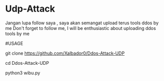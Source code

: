 # Udp-Attack
Jangan lupa follow saya , saya akan semangat upload terus tools ddos by me
Don't forget to follow me, I will be enthusiastic about uploading ddos ​​tools by me


#USAGE

git clone https://github.com/Xalbador0/Ddos-Attack-UDP

cd Ddos-Attack-UDP

python3 wibu.py
